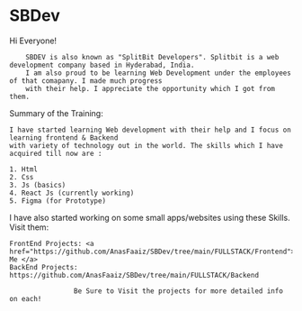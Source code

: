 # SBDev

Hi Everyone!

        SBDEV is also known as "SplitBit Developers". Splitbit is a web development company based in Hyderabad, India.
        I am also proud to be learning Web Development under the employees of that comapany. I made much progress
        with their help. I appreciate the opportunity which I got from them.

Summary of the Training:

    I have started learning Web development with their help and I focus on learning frontend & Backend
    with variety of technology out in the world. The skills which I have acquired till now are :

    1. Html
    2. Css
    3. Js (basics)
    4. React Js (currently working)
    5. Figma (for Prototype)

I have also started working on some small apps/websites using these Skills. Visit them:

    FrontEnd Projects: <a href="https://github.com/AnasFaaiz/SBDev/tree/main/FULLSTACK/Frontend">Click Me </a>
    BackEnd Projects: https://github.com/AnasFaaiz/SBDev/tree/main/FULLSTACK/Backend

                    Be Sure to Visit the projects for more detailed info on each!

